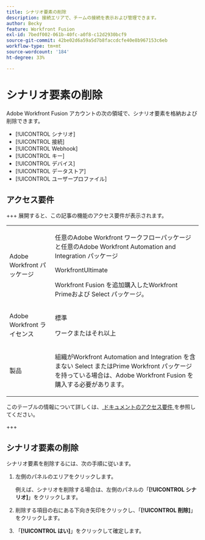 ```yaml
---
title: シナリオ要素の削除
description: 接続エリアで、チームの接続を表示および管理できます。
author: Becky
feature: Workfront Fusion
exl-id: 7bedf002-061b-40fc-a0f8-c12d2930bcf9
source-git-commit: 42be02d6a59a5d7b8faccdcfe40e8b967153c6eb
workflow-type: tm+mt
source-wordcount: '184'
ht-degree: 33%

---
```


# シナリオ要素の削除

Adobe Workfront Fusion アカウントの次の領域で、シナリオ要素を格納および削除できます。

* [!UICONTROL シナリオ]
* [!UICONTROL 接続]
* [!UICONTROL Webhook]
* [!UICONTROL キー]
* [!UICONTROL デバイス]
* [!UICONTROL データストア]
* [!UICONTROL ユーザープロファイル]


## アクセス要件

+++ 展開すると、この記事の機能のアクセス要件が表示されます。

<table style="table-layout:auto">
 <col> 
 <col> 
 <tbody> 
  <tr> 
   <td role="rowheader">Adobe Workfront パッケージ</td> 
   <td> <p>任意のAdobe Workfront ワークフローパッケージと任意のAdobe Workfront Automation and Integration パッケージ</p><p>WorkfrontUltimate</p><p>Workfront Fusion を追加購入したWorkfront Primeおよび Select パッケージ。</p> </td> 
  </tr> 
  <tr data-mc-conditions=""> 
   <td role="rowheader">Adobe Workfront ライセンス</td> 
   <td> <p>標準</p><p>ワークまたはそれ以上</p> </td> 
  </tr> 
  <tr> 
   <td role="rowheader">製品</td> 
   <td>
   <p>組織がWorkfront Automation and Integration を含まない Select またはPrime Workfront パッケージを持っている場合は、Adobe Workfront Fusion を購入する必要があります。</li></ul>
   </td> 
  </tr>
 </tbody> 
</table>

このテーブルの情報について詳しくは、[ ドキュメントのアクセス要件 ](/help/workfront-fusion/references/licenses-and-roles/access-level-requirements-in-documentation.md) を参照してください。

+++

## シナリオ要素の削除

シナリオ要素を削除するには、次の手順に従います。

1. 左側のパネルのエリアをクリックします。

   例えば、シナリオを削除する場合は、左側のパネルの「**[!UICONTROL シナリオ]**」をクリックします。

1. 削除する項目の右にある下向き矢印をクリックし、「**[!UICONTROL 削除]**」をクリックします。
1. 「**[!UICONTROL はい]**」をクリックして確定します。
